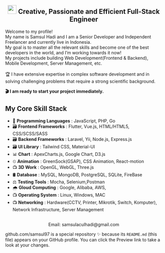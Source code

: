 <h2 align="center"><img src="https://media.giphy.com/media/hvRJCLFzcasrR4ia7z/giphy.gif" width="28"> Creative, Passionate and Efficient Full-Stack Engineer</h2>
<p>
<!--   <p>
    <img width="100%" src="https://github.com/perfectdev000/perfectdev000/blob/main/The-Full-Stack-Developer-Bundle-Learn-By-Building-40-Apps-22.jpg" />
  </p> -->
  <p>
  Welcome to my profile!<br>
  My name is Samsul Hadi and I am a Senior Developer and Independent Freelancer and currently live in Indonesia.<br>
  My goal is to master all the relevant skills and become one of the best developers in the world, and I’m working towards it now!<br>
  My projects include building Web Development(Frontend & Backend), Mobile Development, Server Management, etc.<br><br>
  🏆 I have extensive expertise in complex software development and in solving challenging problems that require a strong scientific background.</p>
</p>
<!-- <p align="center">
  <a href="https://github.com/samsul97"><img src="https://readme-typing-svg.herokuapp.com/?lines=Creative,%20Passionate%20and%20Efficient%20Full-Stack%20Software%20engineer;10+%2B%20years%20of%20hands-on%20experience;&center=true&width=800&height=45"></a>
</p> -->

<b> 🎬 I am ready to start your project immediately.</b>
## My Core Skill Stack
- 💽 <b>Programming Languages</b> : JavaScript, PHP, Go
- 🗃 <b>Frontend Frameworks</b> : Flutter, Vue.js, HTML/HTML5, CSS/SCSS/SASS
- 🗃 <b>Backend Frameworks</b> : Laravel, Yii, Node.js, Express.js 
- 🗃 <b>UI Library</b> : Tailwind CSS, Material-UI
- 📊 <b>Chart</b> : ApexCharts.js, Google Chart, D3.js
- ⏲ <b>Animation</b> : GreenSock(GSAP), CSS Animation, React-motion
- 📺 <b>3D Work</b> : OpenGL, WebGL, Three.js
- 🛢 <b>Database</b> : MySQL, MongoDB, PostgreSQL, SQLite, FireBase
- ⚖ <b>Testing Tools</b> : Mocha, Selenium,Postman
- 🌧 <b>Gloud Computing</b> : Google, Alibaba, AWS,
- 📺 <b>Operating System</b> : Linux, Windows, MAC
- 📺 <b>Networking</b> : Hardware(CCTV, Printer, Mikrotik, Switch, Komputer), Network Infrastructure, Server Management 
<br><br>
  
</p>
</details>
<div align="center">
<!-- <h2>Connect with me<img src='https://raw.githubusercontent.com/ShahriarShafin/ShahriarShafin/main/Assets/handshake.gif' width="80px"></h2> -->
<p>
Email: samsulaculhadi@gmail.com<br/>
</p>
</div>



github.com/samsul97 is a special repository ✨ because its `README.md` (this file) appears on your GitHub profile.
You can click the Preview link to take a look at your changes.
